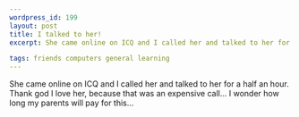 ```yaml
--- 
wordpress_id: 199
layout: post
title: I talked to her!
excerpt: She came online on ICQ and I called her and talked to her for a half an hour.  Thank god I love her, because that was an expensive call... I wonder how long my parents will pay for this...

tags: friends computers general learning
---
```


She came online on ICQ and I called her and talked to her for a half an hour.  Thank god I love her, because that was an expensive call... I wonder how long my parents will pay for this...
